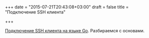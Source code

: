 +++
date = "2015-07-21T20:43:08+03:00"
draft = false
title = "Подключение SSH клиента"

+++

<p><a href="http://blog.ralch.com/tutorial/golang-ssh-connection/">Подключение SSH клиента на языке Go</a>. Разбираемся с основами.</p>

